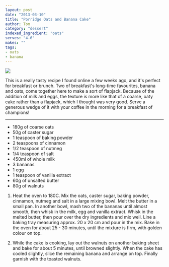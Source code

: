 ```yaml
---
layout: post
date: "2013-03-10"
title: "Porridge Oats and Banana Cake"
author: Tom
category: "dessert"
indexed_ingredient: "oats"
serves: "4-6"
makes: ""
tags:
- oats
- banana
---
```

<img src="https://s3.eu-west-2.amazonaws.com/grubdaily/porridge_oats_and_banana_cake.jpg" />

This is a really tasty recipe I found online a few weeks ago, and it's perfect for breakfast or brunch. Two of breakfast's long-time favourites, banana and oats, come together here to make a sort of flapjack. Because of the addition of milk and eggs, the texture is more like that of a coarse, oaty cake rather than a flapjack, which I thought was very good. Serve a generous wedge of it with your coffee in the morning for a breakfast of champions!

---
* 180g of coarse oats
* 50g of caster sugar
* 1 teaspoon of baking powder
* 2 teaspoons  of cinnamon
* 1/2 teaspoon of nutmeg
* 1/4 teaspoon of salt
* 450ml of whole milk
* 3 bananas
* 1 egg
* 1 teaspoon of vanilla extract
* 60g of unsalted butter
* 80g of walnuts

1. Heat the oven to 180C. Mix the oats, caster sugar, baking powder, cinnamon, nutmeg and salt in a large mixing bowl. Melt the butter in a small pan. In another bowl, mash two of the bananas until almost smooth, then whisk in the milk, egg and vanilla extract. Whisk in the melted butter, then pour over the dry ingredients and mix well. Line a baking tray measuring approx. 20 x 20 cm and pour in the mix. Bake in the oven for about 25 - 30 minutes, until the mixture is firm, with golden colour on top.

2. While the cake is cooking, lay out the walnuts on another baking sheet and bake for about 5 minutes, until browned slightly. When the cake has cooled slightly, slice the remaining banana and arrange on top. Finally garnish with the toasted walnuts.
